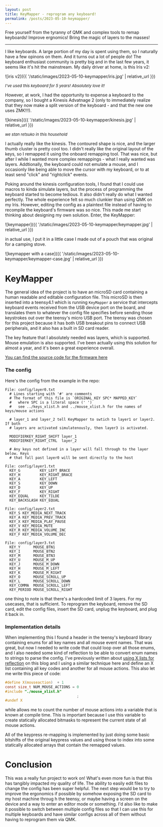```yaml
---
layout: post
title: KeyMapper - reprogram any keyboard!
permalink: /posts/2023-05-10-keymapper/
---
```


Free yourself from the tyranny of QMK and complex tools to remap keyboards!
Improve ergnomics! Bring the magic of layers to the masses!

---

I like keyboards. A large portion of my day is spent using them, so I naturally
have a few opinons on them. And it turns out a lot of people do! The keyboard
enthusiast community is pretty big and in the last few years, it seems like it's
hit the mainstream. My daily driver at home, is this Iris v2:

![iris v2]({{ '/static/images/2023-05-10-keymapper/iris.jpg' | relative_url }})

<i style="font-size:small">I've used this keyboard for 5 years! Absolutely love it!</i>

However, at work, I had the opportunity to expense a keyboard to the company, so
I bought a Kinesis Advatnage 2 (only to immediately realize that they now make a
split version of the keyboard - and that the new one uses ZMK!!!).

![kinesis]({{ '/static/images/2023-05-10-keymapper/kinesis.jpg' | relative_url }})

<i style="font-size:small">we stan retsuko in this household</i>

I actually really like the kinesis. The contoured shape is nice, and the larger
thumb cluster is pretty cool too. I didn't really like the original layout of
the keys, so I remapped it using the onboard remapping tool. That was nice, but
after I while I wanted more complex remappings - what I really wanted was
layers. Addtionally, the keyboard could not emulate a mouse, and I occasionly
like being able to move the cursor with my keyboard, or to at least send "click"
and "rightclick" events.

Poking around the kinesis configuration tools, I found that I could use macros
to kinda simulate layers, but the process of programming the keyboard started to
become tedious. It also didn't really do what I wanted perfectly. The whole
experience felt so much clunkier than using QMK on my Iris. However, editing the
config as a plaintext file instead of having to recompile the keyboard's
firmware was so nice. This made me start thinking about designing my own
solution. Enter, the KeyMapper:

![keymapper]({{ '/static/images/2023-05-10-keymapper/keymapper.jpg' | relative_url }})

in actual use, I put it in a little case I made out of a pouch that
was original for a camping stove.

![keymapper with a case]({{ '/static/images/2023-05-10-keymapper/keymapper-case.jpg' | relative_url }})

# KeyMapper

The general idea of the project is to have an microSD card containing a human
readable and editable configuration file. This microSD is then inserted into a
teensy4.1 which is running `KeyMapper` a service that intercepts keyboard events
received from the USB device port on the board, and translates them to whatever
the config file specifies before sending those keystrokes out over the teensy's
micro USB port. The teensy was chosen for this project because it has both USB
breakout pins to connect USB peripherals, and it also has a built in SD card
reader.

The key feature that I absolutely needed was layers, which is supported. Mouse
emulation is also supported. I've been actually using this solution for almost a
year, and it's been a great experience overall.

[You can find the source code for the firmware here](https://github.com/aneeshdurg/KeyMapper)

### The config

Here's the config from the example in the repo:

```
File: config/layer0.txt
  # Lines starting with '#' are comments
  # The format of this file is `ORIGINAL_KEY SPC* MAPPED_KEY`
  #   where SPC is a literal space (' ')
  #   see ../keys_xlist.h and ../mouse_xlist.h for the names of keys/mouse actions
  
  # layer_1 and layer_2 tell KeyMapper to swtich to layer1 or layer2. If both
  # layers are activated simulatenously, then layer3 is activated.
  
  MODIFIERKEY_RIGHT_SHIFT layer_1
  MODIFIERKEY_RIGHT_CTRL  layer_2
  
  # Any keys not defined in a layer will fall through to the layer below. Keys
  # that fall past layer0 will be sent directly to the host

File: config/layer1.txt
  KEY_G         KEY_LEFT_BRACE
  KEY_H         KEY_RIGHT_BRACE
  KEY_A         KEY_LEFT
  KEY_S         KEY_DOWN
  KEY_D         KEY_UP
  KEY_F         KEY_RIGHT
  KEY_EQUAL     KEY_TILDE
  KEY_BACKSLASH KEY_EQUAL

File: config/layer2.txt
  KEY_S KEY_MEDIA_NEXT_TRACK
  KEY_A KEY_MEDIA_PREV_TRACK
  KEY_X KEY_MEDIA_PLAY_PAUSE
  KEY_V KEY_MEDIA_MUTE
  KEY_R KEY_MEDIA_VOLUME_INC
  KEY_F KEY_MEDIA_VOLUME_DEC

File: config/layer3.txt
  KEY_Y      MOUSE_BTN1
  KEY_I      MOUSE_BTN2
  KEY_M      MOUSE_BTN3
  KEY_U      MOUSE_M_UP
  KEY_J      MOUSE_M_DOWN
  KEY_H      MOUSE_M_LEFT
  KEY_K      MOUSE_M_RIGHT
  KEY_O      MOUSE_SCROLL_UP
  KEY_L      MOUSE_SCROLL_DOWN
  KEY_COMMA  MOUSE_SCROLL_LEFT
  KEY_PERIOD MOUSE_SCROLL_RIGHT
```

one thing to note is that there's a hardcoded limit of 3 layers. For my
usecases, that is sufficient. To reprogram the keyboard, remove the SD card,
edit the config files, insert the SD card, unplug the keyboard, and plug it back
in.

### Implementation details

When implementing this I found a header in the teensy's keyboard library
containing enums for all key names and all mouse event names. That was great,
but now I needed to write code that could loop over all those enums, and I also
needed some kind of reflection to be able to convert enum names to strings to
parse the config. I've previously written about [using X lists for
reflection](https://aneeshdurg.me/posts/2023-02-23-reflection-cpp/) on this blog
and I using a similar technique here and define an X list containing all key
codes and another for all mouse actions. This also let me write this piece of
code:

```c
#define X(mouseaction)  + 1
const size_t NUM_MOUSE_ACTIONS = 0
#include "./mouse_xlist.h"
                                 ;
#undef X
```

while allows me to count the number of mouse actions into a variable that is
known at compile time. This is important because I use this variable to create
statically allocated bitmasks to represent the current state of all mouse
actions.

All of the keypress re-mapping is implemented by just doing some basic bitshifts
of the original keypress values and using those to index into some statically
allocated arrays that contain the remapped values.

# Conclusion

This was a really fun project to work on! What's even more fun is that this has
tangibly impacted my quality of life. The ability to easily edit files to change
the config has been super helpful. The next step would be to try to improve the
ergonomics if possible by somehow exposing the SD card to my host machine throug
h the teensy, or maybe having a screen on the device and a way to enter an
editor mode or something. I'd also like to make it possible to switch between
multiple config files so that I can use this for multiple keyboards and have
similar configs across all of them without having to reprogram them via QMK.

